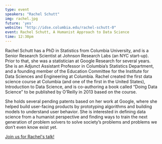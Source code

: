 ```yaml
---
type: event
speakers: "Rachel Schutt"
img: rachel.jpg
future: 'yes'
website: "http://idse.columbia.edu/rachel-schutt-0"
event: Rachel Schutt, A Humanist Approach to Data Science
time: 12:30pm
---
```

Rachel Schutt has a PhD in Statistics from Columbia University, and is a Senior Research Scientist at Johnson Research Labs (an NYC start-up). Prior to that, she was a statistician at Google Research for several years. She is an Adjunct Assistant Professor in Columbia’s Statistics Department, and a founding member of the Education Committee for the Institute for Data Sciences and Engineering at Columbia. Rachel created the first data science course at Columbia (and one of the first in the United States), Introduction to Data Science, and is co-authoring a book called “Doing Data Science” to be published by O’Reilly in 2013 based on the course. 
 
She holds several pending patents based on her work at Google, where she helped build user-facing products by prototyping algorithms and building models to understand user behavior. She is interested in defining data science from a humanist perspective and finding ways to train the next generation of problem solvers to solve society’s problems and problems we don’t even know exist yet.

<a href="http://dssgrachelschutt.eventbrite.com/" class="btn btn-huge btn-success btn-block btn-embossed">Join us for Rachel's talk!</a>